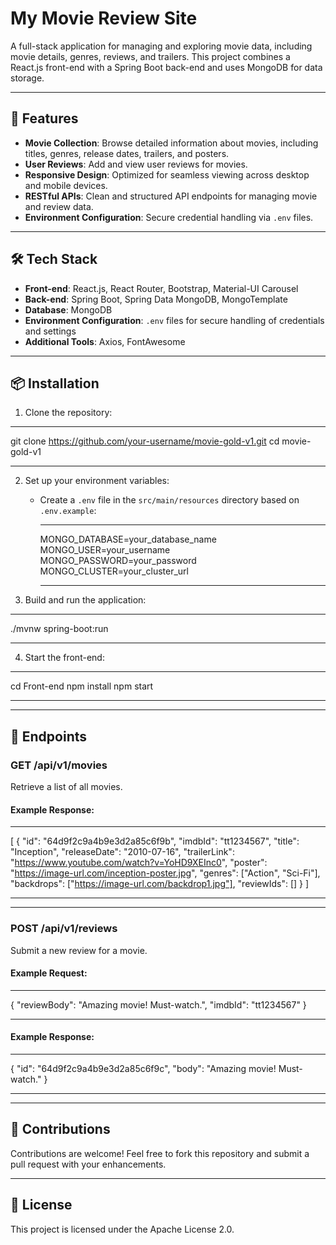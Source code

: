 # My Movie Review Site

A full-stack application for managing and exploring movie data, including movie details, genres, reviews, and trailers. This project combines a React.js front-end with a Spring Boot back-end and uses MongoDB for data storage.

---

## 🚀 Features

- **Movie Collection**: Browse detailed information about movies, including titles, genres, release dates, trailers, and posters.
- **User Reviews**: Add and view user reviews for movies.
- **Responsive Design**: Optimized for seamless viewing across desktop and mobile devices.
- **RESTful APIs**: Clean and structured API endpoints for managing movie and review data.
- **Environment Configuration**: Secure credential handling via `.env` files.

---

## 🛠️ Tech Stack

- **Front-end**: React.js, React Router, Bootstrap, Material-UI Carousel
- **Back-end**: Spring Boot, Spring Data MongoDB, MongoTemplate
- **Database**: MongoDB
- **Environment Configuration**: `.env` files for secure handling of credentials and settings
- **Additional Tools**: Axios, FontAwesome

---

## 📦 Installation

1. Clone the repository:
***
git clone https://github.com/your-username/movie-gold-v1.git
cd movie-gold-v1
***

2. Set up your environment variables:
   - Create a `.env` file in the `src/main/resources` directory based on `.env.example`:
     ***
     MONGO_DATABASE=your_database_name
     MONGO_USER=your_username
     MONGO_PASSWORD=your_password
     MONGO_CLUSTER=your_cluster_url
     ***

3. Build and run the application:
***
./mvnw spring-boot:run
***

4. Start the front-end:
***
cd Front-end
npm install
npm start
***

---

## 🧪 Endpoints

### **GET /api/v1/movies**
Retrieve a list of all movies.

#### Example Response:
***
[
  {
    "id": "64d9f2c9a4b9e3d2a85c6f9b",
    "imdbId": "tt1234567",
    "title": "Inception",
    "releaseDate": "2010-07-16",
    "trailerLink": "https://www.youtube.com/watch?v=YoHD9XEInc0",
    "poster": "https://image-url.com/inception-poster.jpg",
    "genres": ["Action", "Sci-Fi"],
    "backdrops": ["https://image-url.com/backdrop1.jpg"],
    "reviewIds": []
  }
]
***

---

### **POST /api/v1/reviews**
Submit a new review for a movie.

#### Example Request:
***
{
  "reviewBody": "Amazing movie! Must-watch.",
  "imdbId": "tt1234567"
}
***

#### Example Response:
***
{
  "id": "64d9f2c9a4b9e3d2a85c6f9c",
  "body": "Amazing movie! Must-watch."
}
***

---

## 🤝 Contributions

Contributions are welcome! Feel free to fork this repository and submit a pull request with your enhancements.

---

## 📜 License

This project is licensed under the Apache License 2.0.
